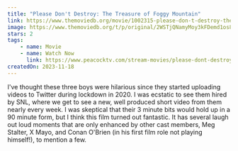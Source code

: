 ```yaml
---
title: "Please Don't Destroy: The Treasure of Foggy Mountain"
link: https://www.themoviedb.org/movie/1002315-please-don-t-destroy-the-treasure-of-foggy-mountain
image: https://www.themoviedb.org/t/p/original/2WSTjQNamyMoy3kFDemd1os8TNz.jpg
stars: 2
tags:
    - name: Movie
    - name: Watch Now
      link: https://www.peacocktv.com/stream-movies/please-dont-destroy-treasure-of-foggy-mountain
createdOn: 2023-11-18
---
```


I've thought these three boys were hilarious since they started uploading videos to Twitter during lockdown in 2020. I was ecstatic to see them hired by SNL, where we get to see a new, well produced short video from them nearly every week. I was skeptical that their 3 minute bits would hold up in a 90 minute form, but I think this film turned out fantastic. It has several laugh out loud moments that are only enhanced by other cast members, Meg Stalter, X Mayo, and Conan O'Brien (in his first film role not playing himself!), to mention a few.